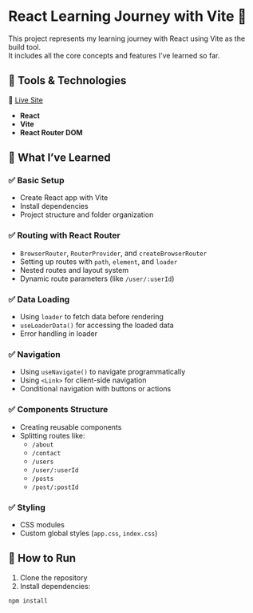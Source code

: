 # React Learning Journey with Vite 🚀

This project represents my learning journey with React using Vite as the build tool.  
It includes all the core concepts and features I've learned so far.

## 🔧 Tools & Technologies

🔗 [Live Site](https://glittery-blancmange-05ebae.netlify.app/)

- **React**
- **Vite**
- **React Router DOM**

## 🧠 What I’ve Learned

### ✅ Basic Setup
- Create React app with Vite
- Install dependencies
- Project structure and folder organization

### ✅ Routing with React Router
- `BrowserRouter`, `RouterProvider`, and `createBrowserRouter`
- Setting up routes with `path`, `element`, and `loader`
- Nested routes and layout system
- Dynamic route parameters (like `/user/:userId`)

### ✅ Data Loading
- Using `loader` to fetch data before rendering
- `useLoaderData()` for accessing the loaded data
- Error handling in loader

### ✅ Navigation
- Using `useNavigate()` to navigate programmatically
- Using `<Link>` for client-side navigation
- Conditional navigation with buttons or actions

### ✅ Components Structure
- Creating reusable components
- Splitting routes like:
  - `/about`
  - `/contact`
  - `/users`
  - `/user/:userId`
  - `/posts`
  - `/post/:postId`

### ✅ Styling
- CSS modules
- Custom global styles (`app.css`, `index.css`)

## 🚀 How to Run

1. Clone the repository  
2. Install dependencies:

```bash
npm install

